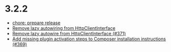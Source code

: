 # 3.2.2
- [chore: prepare release](https://github.com/FriendsOfShopware/FroshTools/commit/ca6d763)
- [Remove lazy autowiring from HttpClientInterface](https://github.com/FriendsOfShopware/FroshTools/commit/364a6da)
- [Remove lazy autowire from HttpClientInterface (#371)](https://github.com/FriendsOfShopware/FroshTools/commit/a4e8765)
- [Add missing plugin activation steps to Composer installation instructions (#369)](https://github.com/FriendsOfShopware/FroshTools/commit/2ddc3ef)